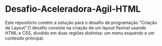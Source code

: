 # Desafio-Aceleradora-Agil-HTML
Este repositório contém a solução para o desafio de programação "Criação de Layout".O desafio consiste na criação de um layout flexível usando HTML e CSS, dividido em duas regiões distintas: um menu esquerdo e um conteúdo principal.
